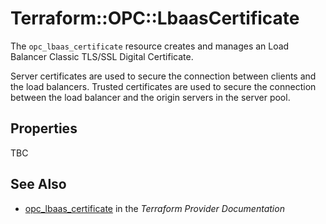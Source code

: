 # Terraform::OPC::LbaasCertificate

The `opc_lbaas_certificate` resource creates and manages an Load Balancer Classic TLS/SSL Digital Certificate.

Server certificates are used to secure the connection between clients and the load balancers. Trusted certificates are used to secure the connection between the load balancer and the origin servers in the server pool.

## Properties

TBC

## See Also

* [opc_lbaas_certificate](https://www.terraform.io/docs/providers/opc/r/lbaas_certificate.html) in the _Terraform Provider Documentation_